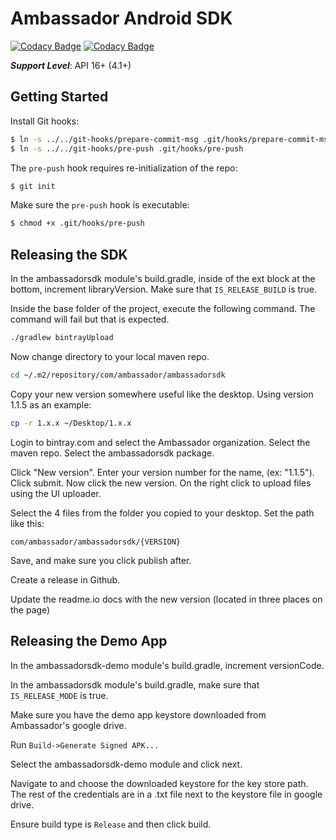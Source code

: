 # Ambassador Android SDK

[![Codacy Badge](https://api.codacy.com/project/badge/grade/c20d0e4a62674af38c6caef27cdf1c39)](https://www.codacy.com) [![Codacy Badge](https://api.codacy.com/project/badge/coverage/c20d0e4a62674af38c6caef27cdf1c39)](https://www.codacy.com)

_**Support Level**_: API 16+ (4.1+)

## Getting Started

Install Git hooks:

```sh
$ ln -s ../../git-hooks/prepare-commit-msg .git/hooks/prepare-commit-msg
$ ln -s ../../git-hooks/pre-push .git/hooks/pre-push
```

The `pre-push` hook requires re-initialization of the repo:

```sh
$ git init
```

Make sure the `pre-push` hook is executable:

```sh
$ chmod +x .git/hooks/pre-push
```

## Releasing the SDK

In the ambassadorsdk module's build.gradle, inside of the ext block at the bottom, increment libraryVersion. Make sure that `IS_RELEASE_BUILD` is true.

Inside the base folder of the project, execute the following command. The command will fail but that is expected.

```sh
./gradlew bintrayUpload
```

Now change directory to your local maven repo.

```sh
cd ~/.m2/repository/com/ambassador/ambassadorsdk
```

Copy your new version somewhere useful like the desktop. Using version 1.1.5 as an example:

```sh
cp -r 1.x.x ~/Desktop/1.x.x
```

Login to bintray.com and select the Ambassador organization. Select the maven repo. Select the ambassadorsdk package.

Click "New version". Enter your version number for the name, (ex: "1.1.5"). Click submit. Now click the new version. On the right click to upload files using the UI uploader.

Select the 4 files from the folder you copied to your desktop. Set the path like this:

```
com/ambassador/ambassadorsdk/{VERSION}
```

Save, and make sure you click publish after.

Create a release in Github.

Update the readme.io docs with the new version (located in three places on the page)


## Releasing the Demo App

In the ambassadorsdk-demo module's build.gradle, increment versionCode.

In the ambassadorsdk module's build.gradle, make sure that `IS_RELEASE_MODE` is true.

Make sure you have the demo app keystore downloaded from Ambassador's google drive.

Run `Build->Generate Signed APK...`

Select the ambassadorsdk-demo module and click next.

Navigate to and choose the downloaded keystore for the key store path. The rest of the credentials are in a .txt file next to the keystore file in google drive.

Ensure build type is `Release` and then click build.




